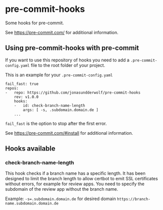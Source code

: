 # pre-commit-hooks

Some hooks for pre-commit.

See https://pre-commit.com/ for additional information.

## Using pre-commit-hooks with pre-commit

If you want to use this repository of hooks you need to add a `.pre-commit-config.yaml`
file to the root folder of your project.

This is an example for your `.pre-commit-config.yaml`
```
fail_fast: true
repos:
-   repo: https://github.com/jonasundderwolf/pre-commit-hooks
    rev: v1.0.0
    hooks:
    -   id: check-branch-name-length
        args: [ -s, .subdomain.domain.de ]
    ...
```

`fail_fast` is the option to stop after the first error.

See https://pre-commit.com/#install for additional information.

## Hooks available

### check-branch-name-length

This hook checks if a branch name has a specific length. It has been designed to limit
the branch length to allow certbot to emit SSL certificates without errors, for example 
for review apps. You need to specify the subdomain of the review app without the branch name.

Example: `-s=.subdomain.domain.de` for desired domain `https://branch-name.subdomain.domain.de`
